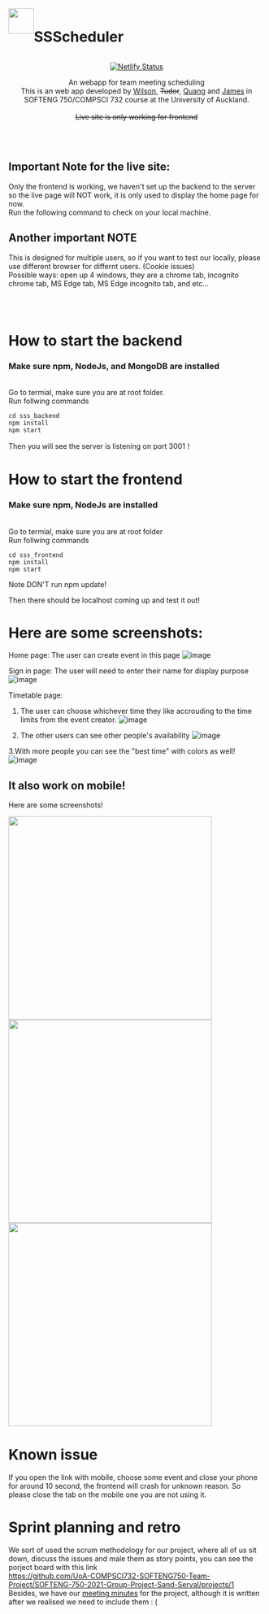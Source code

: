 <div align="center" style="display:flex">
    <a href="https://ssscheduler.netlify.app/">
    <img src="https://user-images.githubusercontent.com/41566813/117802417-8d9c9b00-b2a9-11eb-8103-9f45b7528683.png" width="50px"/>
    </a>
    <h1>SSScheduler</h1>

</div>
<div align="center">

[![Netlify Status][netlify-badge]][netlify-url]

An webapp for team meeting scheduling<br>
This is an web app developed by [Wilson](https://github.com/WilsonBaker), ~~Tudor~~, [Quang](https://github.com/femmon) and [James](https://github.com/jameszu) in SOFTENG 750/COMPSCI 732 course at the University of Auckland. <br><br>
~~Live site is only working for frontend~~<br>

</div>


[netlify-url]: https://ssscheduler.netlify.app/
[netlify-badge]: https://img.shields.io/netlify/93001eba-3346-4c09-92cd-6ac7e8b579a4?style=for-the-badge
[comment]: <> ([netlify-badge]: https://api.netlify.com/api/v1/badges/93001eba-3346-4c09-92cd-6ac7e8b579a4/deploy-status)


<br><br>
## Important Note for the live site:
Only the frontend is working, we haven't set up the backend to the server so the live page will NOT work, it is only used to display the home page for now. <br>
Run the following command to check on your local machine. 

## Another important NOTE
This is designed for multiple users, so if you want to test our locally, please use different browser for differnt users. (Cookie issues)<br>
Possible ways: open up 4 windows, they are a chrome tab, incognito chrome tab, MS Edge tab, MS Edge incognito tab, and etc...


<br><br>

# How to start the backend

### Make sure npm, NodeJs, and MongoDB are installed

<br>
Go to termial, make sure you are at root folder. <br>
Run follwing commands <br>

```
cd sss_backend
npm install
npm start
```
Then you will see the server is listening on port 3001！
<br>
# How to start the frontend

### Make sure npm, NodeJs are installed

<br>
Go to termial, make sure you are at root folder<br>
Run follwing commands <br>

```
cd sss_frontend
npm install 
npm start
```
Note DON'T run npm update!<br>

Then there should be localhost coming up and test it out!

# Here are some screenshots:
Home page:
The user can create event in this page
![image](https://user-images.githubusercontent.com/41566813/117571514-fa395d80-b122-11eb-9a95-86c722696d9a.png)

Sign in page:
The user will need to enter their name for display purpose
![image](https://user-images.githubusercontent.com/41566813/117571526-09b8a680-b123-11eb-82e4-0b3cdd7732a5.png)


Timetable page:
1. The user can choose whichever time they like accrouding to the time limits from the event creator. 
![image](https://user-images.githubusercontent.com/41566813/117805020-9773cd80-b2ac-11eb-8475-3dc5b3636ba9.png)

2. The other users can see other people's availability
![image](https://user-images.githubusercontent.com/41566813/117805204-d0ac3d80-b2ac-11eb-8bf5-14e67c8afe2a.png)

3.With more people you can see the "best time" with colors as well!
![image](https://user-images.githubusercontent.com/41566813/117805394-09e4ad80-b2ad-11eb-923c-fa149d8783b3.png)

## It also work on mobile!
Here are some screenshots!<br>

<img src="https://user-images.githubusercontent.com/41566813/117807408-b6279380-b2af-11eb-96a9-77caddd40f5b.jpg" width="400px"/>
<img src="https://user-images.githubusercontent.com/41566813/117807415-b889ed80-b2af-11eb-8b6e-490cce41dadf.jpg" width="400px"/> <br>
<img src="https://user-images.githubusercontent.com/41566813/117807422-ba53b100-b2af-11eb-9a51-037cdde8f116.jpg" width="400px"/>

# Known issue
If you open the link with mobile, choose some event and close your phone for around 10 second, the frontend will crash for unknown reason. So please close the tab on the mobile one you are not using it. 
<br>

# Sprint planning and retro
We sort of used the scrum methodology for our project, where all of us sit down, discuss the issues and male them as story points, you can see the porject board with this link<br>
https://github.com/UoA-COMPSCI732-SOFTENG750-Team-Project/SOFTENG-750-2021-Group-Project-Sand-Serval/projects/1 <br>
Besides, we have our [meeting minutes](https://drive.google.com/file/d/1S729zHs9FiUQpICKNURghnnr4JKvFXTF/view?usp=sharing) for the project, although it is written after we realised we need to include them : (
